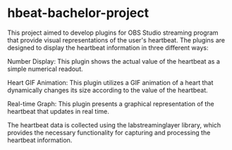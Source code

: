 # hbeat-bachelor-project

This project aimed to develop plugins for OBS Studio streaming program that provide visual representations of the user's heartbeat. The plugins are designed to display the heartbeat information in three different ways:

Number Display: This plugin shows the actual value of the heartbeat as a simple numerical readout.

Heart GIF Animation: This plugin utilizes a GIF animation of a heart that dynamically changes its size according to the value of the heartbeat.

Real-time Graph: This plugin presents a graphical representation of the heartbeat that updates in real time.

The heartbeat data is collected using the labstreaminglayer library, which provides the necessary functionality for capturing and processing the heartbeat information.
